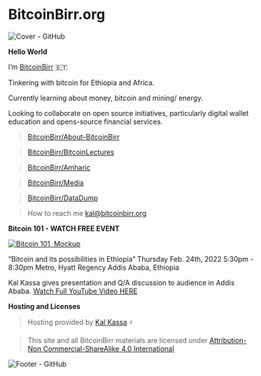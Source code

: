 # BitcoinBirr.org

![Cover - GitHub](https://user-images.githubusercontent.com/87287532/126019906-25eb62f4-f285-4ef5-9837-221074035089.jpg)

**Hello World**

I’m [BitcoinBirr](bitcoinbirr.org) :ethiopia:

Tinkering with bitcoin for Ethiopia and Africa.

Currently learning about money, bitcoin and mining/ energy.

Looking to collaborate on open source initiatives, particularly digital wallet education and opens-source financial services.

> [BitcoinBirr/About-BitcoinBirr](https://github.com/BitcoinBirr/About-BitcoinBirr)

> [BitcoinBirr/BitcoinLectures](https://github.com/BitcoinBirr/BitcoinLectures) 

> [BitcoinBirr/Amharic](https://github.com/BitcoinBirr/Amharic)

> [BitcoinBirr/Media](https://github.com/BitcoinBirr/Media)

> [BitcoinBirr/DataDump](https://github.com/BitcoinBirr/DataDump)

> How to reach me kal@bitcoinbirr.org

**Bitcoin 101 - WATCH FREE EVENT**

[![Bitcoin 101, Mockup](https://user-images.githubusercontent.com/87287532/163726400-d19cdcc5-86b9-4ff8-a9ff-28e22eb9a71f.jpg)](https://www.youtube.com/watch?v=Wf0PQMwfVT8)

“Bitcoin and its possibilities in Ethiopia” Thursday Feb. 24th, 2022 5:30pm - 8:30pm Metro, Hyatt Regency Addis Ababa, Ethiopia

Kal Kassa gives presentation and Q/A discussion to audience in Addis Ababa. [Watch Full YouTube Video HERE](https://www.youtube.com/watch?v=Wf0PQMwfVT8)

**Hosting and Licenses** 

> Hosting provided by [Kal Kassa](https://www.linkedin.com/in/kalkassa/) :zap:

> This site and all BitcoinBirr materials are licensed under [Attribution-Non Commercial-ShareAlike 4.0 International](https://creativecommons.org/licenses/by-nc-sa/4.0/)

![Footer - GitHub](https://user-images.githubusercontent.com/87287532/125327520-d2c06600-e308-11eb-913f-fb8df03b2abb.jpg)

<!---
BitcoinBirr/BitcoinBirr is a ✨ special ✨ repository because its `README.md` (this file) appears on your GitHub profile.
You can click the Preview link to take a look at your changes.
--->
